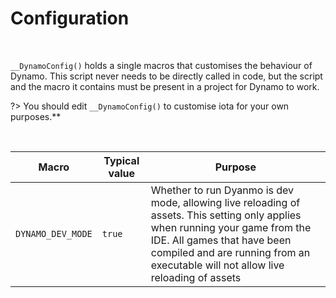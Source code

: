 # Configuration

&nbsp;

`__DynamoConfig()` holds a single macros that customises the behaviour of Dynamo. This script never needs to be directly called in code, but the script and the macro it contains must be present in a project for Dynamo to work.

?> You should edit `__DynamoConfig()` to customise iota for your own purposes.**

&nbsp;

|Macro            |Typical value|Purpose                                                                                                                                                                                                                                          |
|-----------------|-------------|-------------------------------------------------------------------------------------------------------------------------------------------------------------------------------------------------------------------------------------------------|
|`DYNAMO_DEV_MODE`|`true`       |Whether to run Dyanmo is dev mode, allowing live reloading of assets. This setting only applies when running your game from the IDE. All games that have been compiled and are running from an executable will not allow live reloading of assets|                                                                                                          |